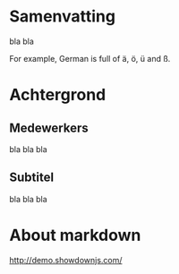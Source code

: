 # Samenvatting
bla bla<div>For example, German is full of ä, ö, ü and ß.</div><div>
# Achtergrond
## Medewerkers
bla bla bla
## Subtitel
bla bla bla

# About markdown
http://demo.showdownjs.com/
</div>
